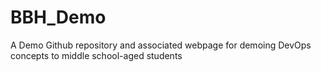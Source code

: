 # BBH_Demo
A Demo Github repository and associated webpage for demoing DevOps concepts to middle school-aged students

